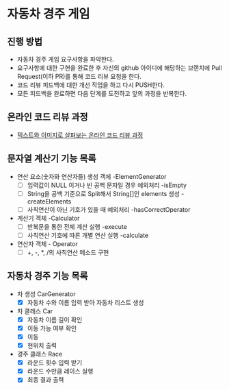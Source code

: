 # 자동차 경주 게임
## 진행 방법
* 자동차 경주 게임 요구사항을 파악한다.
* 요구사항에 대한 구현을 완료한 후 자신의 github 아이디에 해당하는 브랜치에 Pull Request(이하 PR)를 통해 코드 리뷰 요청을 한다.
* 코드 리뷰 피드백에 대한 개선 작업을 하고 다시 PUSH한다.
* 모든 피드백을 완료하면 다음 단계를 도전하고 앞의 과정을 반복한다.

## 온라인 코드 리뷰 과정
* [텍스트와 이미지로 살펴보는 온라인 코드 리뷰 과정](https://github.com/next-step/nextstep-docs/tree/master/codereview)

## 문자열 계산기 기능 목록
- 연산 요소(숫자와 연산자들) 생성 객체 -ElementGenerator
  - [ ] 입력값이 NULL 이거나 빈 공백 문자일 경우 예외처리 -isEmpty
  - [ ] String을 공백 기준으로 Split해서 String[]인 elements 생성 -createElements
  - [ ] 사칙연산이 아닌 기호가 있을 때 예외처리 -hasCorrectOperator
- 계산기 겍체 -Calculator
  - [ ] 반복문을 통한 전체 계산 실행 -execute
  - [ ] 사칙연산 기호에 따른 개별 연산 실행 -calculate
- 연산자 객체 - Operator
  - [ ] +, -, *, /의 사칙연산 메소드 구현 

## 자동차 경주 기능 목록
- 차 생성 CarGenerator
  - [x] 자동차 수와 이름 입력 받아 자동차 리스트 생성
- 차 클래스 Car
  - [x] 자동차 이름 길이 확인
  - [x] 이동 가능 여부 확인
  - [x] 이동
  - [x] 현위치 출력
- 경주 클래스 Race
  - [x] 라운드 횟수 입력 받기
  - [x] 라운드 수만큼 레이스 실행
  - [x] 최종 결과 출력